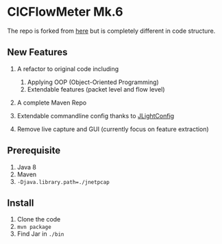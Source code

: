 # CICFlowMeter Mk.6
The repo is forked from [here](https://github.com/CanadianInstituteForCybersecurity/CICFlowMeter) 
but is completely different in code structure.

## New Features
1. A refactor to original code including
    1. Applying OOP (Object-Oriented Programming)
    2. Extendable features (packet level and flow level)
    
2. A complete Maven Repo
3. Extendable commandline config thanks to [JLightConfig](https://github.com/Tomahawkd/JLightConfig)
4. Remove live capture and GUI (currently focus on feature extraction)

## Prerequisite
1. Java 8
2. Maven
3. `-Djava.library.path=./jnetpcap`

## Install
1. Clone the code
2. `mvn package`
3. Find Jar in `./bin`
